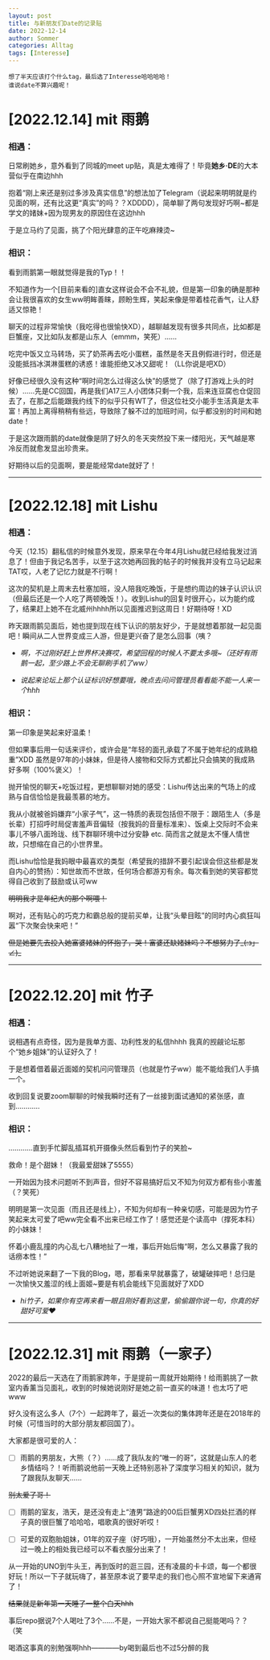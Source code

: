 ```yaml
---
layout: post
title: 与新朋友们Date的记录贴
date: 2022-12-14
author: Sommer
categories: Alltag
tags: [Interesse]
--- 
```


```
想了半天应该打个什么tag，最后选了Interesse哈哈哈哈！
谁说date不算兴趣呢！
```

# [2022.12.14] mit 雨鹅 

### 相遇：

日常刷她乡，意外看到了同城的meet up贴，真是太难得了！毕竟**她乡·DE**的大本营似乎在南边hhh

抱着“刚上来还是别过多涉及真实信息”的想法加了Telegram（说起来明明就是约见面的啊，还有比这更“真实”的吗？？XDDDD），简单聊了两句发现好巧啊~都是学文的媎妹+因为现男友的原因住在这边hhh

于是立马约了见面，挑了个阳光肆意的正午吃麻辣烫~

### 相识：

看到雨鹅第一眼就觉得是我的Typ！！

不知道作为一个[目前来看的]直女这样说会不会不礼貌，但是第一印象的确是那种会让我很喜欢的女生ww明眸善睐，顾盼生辉，笑起来像是带着桂花香气，让人舒适又惊艳！

聊天的过程非常愉快（我吃得也很愉快XD），越聊越发现有很多共同点，比如都是巨蟹座，又比如队友都是山东人（emmm，笑死）……

吃完中饭又立马转场，买了奶茶再去吃小蛋糕，虽然是冬天且例假进行时，但还是没能抵挡冰淇淋蛋糕的诱惑！谁能拒绝又冰又甜呢！（LL你说是吧XD）

好像已经很久没有这种“啊时间怎么过得这么快”的感觉了（除了打游戏上头的时候）……先是CC回国，再是我们A17三人小团体只剩一个我，后来连豆腐也仓促回去了，在那之后能跟我约线下的似乎只有WT了，但这位社交小能手生活真是太丰富！再加上离得稍稍有些远，导致除了躲不过的加班时间，似乎都没别的时间和她date！

于是这次跟雨鹅的date就像是阴了好久的冬天突然投下来一缕阳光，天气越是寒冷反而就愈发显出珍贵来。

好期待以后的见面啊，要是能经常date就好了！

---

# [2022.12.18] mit Lishu

### 相遇：

今天（12.15）翻私信的时候意外发现，原来早在今年4月Lishu就已经给我发过消息了！但由于我记名苦手，以至于这次她再回我的帖子的时候我并没有立马记起来TAT哎，人老了记忆力就是不行啊！

这次的契机是上周末去杜塞加班，没人陪我吃晚饭，于是想约周边的妹子认识认识（但最后还是一个人吃了两顿晚饭！）。收到Lishu的回复时很开心，以为能约成了，结果赶上她不在北威州hhhh所以见面推迟到这周日！好期待呀！XD

昨天跟雨鹅见面后，她也提到现在线下认识的朋友好少，于是就想着那就一起见面吧！瞬间从二人世界变成三人游，但是更兴奋了是怎么回事（咦？

- *啊，不过刚好赶上世界杯决赛哎，希望回程的时候人不要太多哦~（还好有雨鹅一起，至少路上不会无聊刷手机了ww）*

- *说起来论坛上那个认证标识好想要哦，晚点去问问管理员看看能不能一人来一个hhh*

### 相识：

第一印象是笑起来好温柔！

但如果事后用一句话来评价，或许会是“年轻的面孔承载了不属于她年纪的成熟稳重”XDD 虽然是97年的小妹妹，但是待人接物和交际方式都比只会搞笑的我成熟好多啊（100%褒义）！

抛开愉悦的聊天+吃饭过程，更想聊聊对她的感受：Lishu传达出来的气场上的成熟与自信恰恰是我最羡慕的地方。

我从小就被爸妈嫌弃“小家子气”，这一特质的表现包括但不限于：跟陌生人（多是长辈）打招呼时局促害羞声音偏轻（按我妈的音量标准来）、饭桌上交际时不会来事儿不够八面玲珑、线下群聊环境中过分安静 etc. 简而言之就是太不懂人情世故，只想缩在自己的小世界里。

而Lishu恰恰是我妈眼中最喜欢的类型（希望我的措辞不要引起误会但这些都是发自内心的赞扬）：知世故而不世故，任何场合都游刃有余。每次看到她的笑容都觉得自己收到了鼓励或认可ww

~~明明我才是年纪大的那个啊喂！~~

啊对，还有贴心的巧克力和霸总般的提前买单，让我“头晕目眩”的同时内心疯狂叫嚣“下次聚会快来吧！”

~~但是她要先去投入她富婆媎妹的怀抱了，哭！富婆还缺媎妹吗？不想努力了_(:з」∠)_~~

---

# [2022.12.20] mit 竹子

### 相遇：

说相遇有点奇怪，因为是我单方面、功利性发的私信hhhh 我真的觊觎论坛那个“她乡姐妹”的认证好久了！

于是想着借着最近面姬的契机问问管理员（也就是竹子ww）能不能给我们人手搞一个。

收到回复说要zoom聊聊的时候我瞬时还有了一丝接到面试通知的紧张感，直到…………

### 相识：

…………直到手忙脚乱插耳机开摄像头然后看到竹子的笑脸~

救命！是个甜妹！（我最爱甜妹了5555）

一开始因为技术问题听不到声音，但好不容易搞好后又不知为何双方都有些小害羞（？笑死）

明明是第一次见面（而且还是线上），不知为何却有一种亲切感，可能是因为竹子笑起来太可爱了吧ww完全看不出来已经工作了！感觉还是个读高中（撑死本科）的小妹妹！

怀着小鹿乱撞的内心乱七八糟地扯了一堆，事后开始后悔“啊，怎么又暴露了我的话痨本性！”

不过听她说来翻了一下我的Blog，嗯，那看来早就暴露了，破罐破摔吧！总归是一次愉快又羞涩的线上面姬~要是有机会能线下见面就好了XDD

 - *hi竹子，如果你有空再来看一眼且刚好看到这里，偷偷跟你说一句，你真的好甜好可爱❤*

---

# [2022.12.31] mit 雨鹅（一家子）

2022的最后一天选在了雨鹅家跨年，于是提前一周就开始期待！给雨鹅挑了一款室内香薰当见面礼，收到的时候她说刚好是她之前一直买的味道！也太巧了吧www

好久没有这么多人（7个）一起跨年了，最近一次类似的集体跨年还是在2018年的时候（可惜当时的大部分朋友都回国了）。

大家都是很可爱的人：

- [ ] 雨鹅的男朋友，大熊（？）……成了我队友的“唯一的哥”，这就是山东人的老乡情结吗？！听雨鹅说他前一天晚上还特别恶补了深度学习相关的知识，就为了跟我队友聊天……

~~别太爱了哥！~~

- [ ] 雨鹅的室友，浩天，是还没有走上“渣男”路途的00后巨蟹男XD四处拦酒的样子真的很巨蟹了哈哈哈，唱歌真的很好听哎！

- [ ] 可爱的双胞胎姐妹，01年的双子座（好巧哦），一开始虽然分不太出来，但经过一晚上的相处我已经可以不看衣服分出来了！

从一开始的UNO到牛头王，再到饭时的逛三园，还有凌晨的卡卡颂，每一个都很好玩！所以一下子就玩嗨了，甚至原本说了要早走的我们也心照不宣地留下来通宵了！

~~结果就是新年第一天睡了一整个白天hhh~~

事后repo据说7个人喝吐了3个……不是，一开始大家不都说自己挺能喝吗？？（笑

喝酒这事真的别勉强啊hhh————by喝到最后也不过5分醉的我
